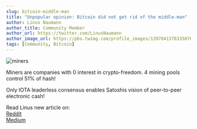 ```yaml
---
slug: bitcoin-middle-man
title: "Unpopular opinion: Bitcoin did not get rid of the middle-man"
author: Linus Naumann
author_title: Community Member
author_url: https://twitter.com/LinusNaumann
author_image_url: https://pbs.twimg.com/profile_images/1397841376335876097/8Q2_Bovt_400x400.jpg
tags: [Community, Bitcoin]
---
```


![miners](https://miro.medium.com/max/1400/1*Tacwi1EDsoRkqR7b_weUBg.png)

Miners are companies with 0 interest in crypto-freedom. 4 mining pools control 51% of hash!

Only IOTA leaderless consensus enables Satoshis vision of peer-to-peer electronic cash!

Read Linus new article on:  
[Reddit](https://t.co/ZjnLlfJ5dw?amp=1)  
[Medium](https://medium.com/@linus.naumann/unpopular-opinion-bitcoin-did-not-get-rid-of-the-middle-man-71aced8c5e3f)  
